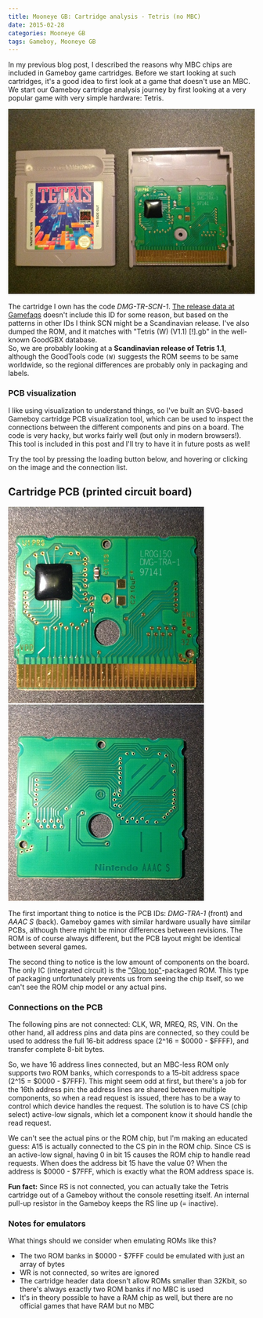 ```yaml
---
title: Mooneye GB: Cartridge analysis - Tetris (no MBC)
date: 2015-02-28
categories: Mooneye GB
tags: Gameboy, Mooneye GB
---
```


In my previous blog post, I described the reasons why MBC chips are included in Gameboy game cartridges. Before we start looking at such cartridges, it's a good idea to first look at a game that doesn't use an MBC. We start our Gameboy cartridge analysis journey by first looking at a very popular game with very simple hardware: Tetris.

<p class="text-center">
<a href="/images/gameboy-boards/DMG-TRA-1.DMG-TR-SCN-1.jpg">
<img alt="" width="600" src="/images/gameboy-boards/DMG-TRA-1.DMG-TR-SCN-1.small.jpg">
</a>
</p>

The cartridge I own has the code *DMG-TR-SCN-1*. [The release data at Gamefaqs](http://www.gamefaqs.com/gameboy/585960-tetris/data) doesn't include this ID for some reason, but based on the patterns in other IDs I think SCN might be a Scandinavian release. I've also dumped the ROM, and it matches with "Tetris (W) (V1.1) [!].gb" in the well-known GoodGBX database.<br>
So, we are probably looking at a **Scandinavian release of Tetris 1.1**, although the GoodTools code `(W)` suggests the ROM seems to be same worldwide, so the regional differences are probably only in packaging and labels.

### PCB visualization

I like using visualization to understand things, so I've built an SVG-based Gameboy cartridge PCB visualization tool, which can be used to inspect the connections between the different components and pins on a board. The code is very hacky, but works fairly well (but only in modern browsers!). This tool is included in this post and I'll try to have it in future posts as well!

Try the tool by pressing the loading button below, and hovering or clicking on the image and the connection list.

## Cartridge PCB (printed circuit board)

<script src="/js/gb-pcb-vis.js"></script>
<gbpcbvis>
  <noscript>
    <a href="/images/gameboy-boards/DMG-TRA-1.DMG-TR-SCN-1.front.jpg">
      <img alt="" width="400" src="/images/gameboy-boards/DMG-TRA-1.DMG-TR-SCN-1.front.small.jpg">
    </a>
    <a href="/images/gameboy-boards/DMG-TRA-1.DMG-TR-SCN-1.back.jpg">
      <img alt="" width="400" src="/images/gameboy-boards/DMG-TRA-1.DMG-TR-SCN-1.back.small.jpg">
    </a>
  </noscript>
</gbpcbvis>
<script>
  gbPcbVis.mount('gbpcbvis', {
    connections: gbPcbVis.connections.cartridge,
    images: [{
      thumb: '/images/gameboy-boards/DMG-TRA-1.DMG-TR-SCN-1.front.small.jpg',
      href: '/images/gameboy-boards/DMG-TRA-1.DMG-TR-SCN-1.front.jpg',
      svg: '/images/gameboy-boards/DMG-TRA-1.DMG-TR-SCN-1.front.svg'
    }, {
      thumb: '/images/gameboy-boards/DMG-TRA-1.DMG-TR-SCN-1.back.small.jpg',
      href: '/images/gameboy-boards/DMG-TRA-1.DMG-TR-SCN-1.back.jpg',
      svg: '/images/gameboy-boards/DMG-TRA-1.DMG-TR-SCN-1.back.svg'
    }]
  });
</script>

The first important thing to notice is the PCB IDs: *DMG-TRA-1* (front) and *AAAC S* (back). Gameboy games with similar hardware usually have similar PCBs, although there might be minor differences between revisions. The ROM is of course always different, but the PCB layout might be identical between several games.

The second thing to notice is the low amount of components on the board. The only IC (integrated circuit) is the ["Glop top"](http://en.wikipedia.org/wiki/Electronic_packaging#Glop-top)-packaged ROM. This type of packaging unfortunately prevents us from seeing the chip itself, so we can't see the ROM chip model or any actual pins.

### Connections on the PCB

The following pins are not connected: CLK, WR, MREQ, RS, VIN. On the other hand, all address pins and data pins are connected, so they could be used to address the full 16-bit address space (2^16 = $0000 - $FFFF), and transfer complete 8-bit bytes.

So, we have 16 address lines connected, but an MBC-less ROM only supports two ROM banks, which corresponds to a 15-bit address space (2^15 = $0000 - $7FFF). This might seem odd at first, but there's a job for the 16th address pin: the address lines are shared between multiple components, so when a read request is issued, there has to be a way to control which device handles the request. The solution is to have CS (chip select) active-low signals, which let a component know it should handle the read request.

We can't see the actual pins or the ROM chip, but I'm making an educated guess: A15 is actually connected to the CS pin in the ROM chip. Since CS is an active-low signal, having 0 in bit 15 causes the ROM chip to handle read requests. When does the address bit 15 have the value 0? When the address is $0000 - $7FFF, which is exactly what the ROM address space is.

**Fun fact:** Since RS is not connected, you can actually take the Tetris cartridge out of a Gameboy without the console resetting itself. An internal pull-up resistor in the Gameboy keeps the RS line up (= inactive).

### Notes for emulators

What things should we consider when emulating ROMs like this?

* The two ROM banks in $0000 - $7FFF could be emulated with just an array of bytes
* WR is not connected, so writes are ignored
* The cartridge header data doesn't allow ROMs smaller than 32Kbit, so there's always exactly two ROM banks if no MBC is used
* It's in theory possible to have a RAM chip as well, but there are no official games that have RAM but no MBC
